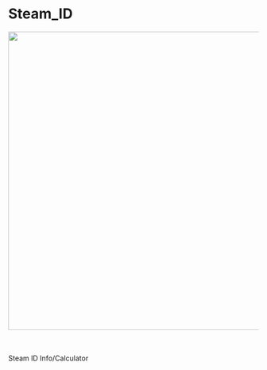 # Steam_ID
<p align="center">
  	<a href="https://i.imgur.com/N6ebC8l.jpg"><img width="600" src="https://i.imgur.com/N6ebC8l.jpg"></a>
  	<br><br>
  	<a href=""><img src="https://img.shields.io/badge/script-bat- ?logo=windowsterminal&style=social" alt="" title="Scripts"></a>
	&nbsp;<a href=""><img src="https://img.shields.io/badge/windows-10 / 11- ?logo=windows10&style=social" alt="" title="Windows"></a>
</p>
Steam ID Info/Calculator
